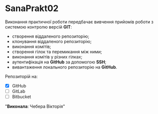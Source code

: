 # SanaPrakt02
 Виконання практичної роботи передбачає вивчення прийомів роботи з системою контролю версій **GIT**:
 - створення віддаленого репозиторію;
 - клонування віддаленого репозиторію;
 - виконання комітів;
 - створення гілок та перемикання між ними;
 - виконання комітів у різних гілках;
 - аутентифікація на **GitHub** за допомогою **SSH**;
 - вивантаження локального репозиторію на **GitHub**.

Репозиторій на:
- [x] GitHub
- [ ] GitLab
- [ ] Bitbucket

"**Виконала**: Чебера Вікторія"

